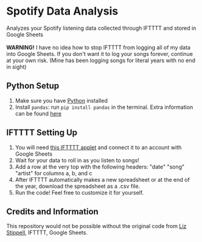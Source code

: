 # Spotify Data Analysis
Analyzes your Spotify listening data collected through IFTTTT and stored in Google Sheets
<br>
<br>
<b>WARNING!</b> I have no idea how to stop IFTTTT from logging all of my data into Google Sheets. If you don't want it to log your songs forever, continue at your own risk. (Mine has been logging songs for literal years with no end in sight)

## Python Setup
1. Make sure you have [Python](https://www.geeksforgeeks.org/download-and-install-python-3-latest-version/) installed
2. Install `pandas`: run `pip install pandas` in the terminal. Extra information can be found [here](https://www.geeksforgeeks.org/how-to-install-python-pandas-on-windows-and-linux/)

## IFTTTT Setting Up
1. You will need [this IFTTTT applet](https://ifttt.com/applets/nin7BxVm-keep-a-log-of-your-recently-played-tracks) and connect it to an account with Google Sheets
2. Wait for your data to roll in as you listen to songs!
3. Add a row at the very top with the following headers: "date" "song" "artist" for columns a, b, and c
4. After IFTTTT automatically makes a new spreadsheet or at the end of the year, download the spreadsheet as a .csv file.
6. Run the code! Feel free to customize it for yourself.

## Credits and Information
This repository would not be possible without the original code from [Liz Stippell](https://github.com/liz-stippell/spotify_data), IFTTTT, Google Sheets.
